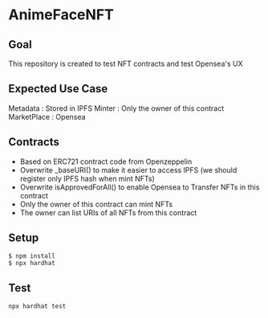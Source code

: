 # AnimeFaceNFT

## Goal
This repository is created to test NFT contracts and test Opensea's UX

## Expected Use Case
Metadata    : Stored in IPFS
Minter      : Only the owner of this contract
MarketPlace : Opensea

## Contracts
* Based on ERC721 contract code from Openzeppelin
* Overwrite _baseURI() to make it easier to access IPFS (we should register only IPFS hash when mint NFTs)
* Overwrite isApprovedForAll() to enable Opensea to Transfer NFTs in this contract
* Only the owner of this contract can mint NFTs
* The owner can list URIs of all NFTs from this contract

## Setup
```
$ npm install
$ npx hardhat
```

## Test
`npx hardhat test`